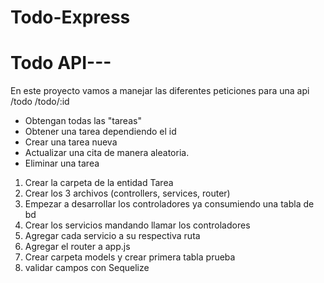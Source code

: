 # Todo-Express
# Todo API---
En este proyecto vamos a manejar las diferentes peticiones para una api 
/todo
/todo/:id


- Obtengan todas las "tareas"
- Obtener una tarea dependiendo el id
- Crear una tarea nueva
- Actualizar una cita de manera aleatoria.
- Eliminar una tarea

1. Crear la carpeta de la entidad Tarea
2. Crear los 3 archivos (controllers, services, router)
3. Empezar a desarrollar los controladores ya consumiendo una tabla de bd
4. Crear los servicios mandando llamar los controladores
5. Agregar cada servicio a su respectiva ruta
6. Agregar el router a app.js
7. Crear carpeta models y crear primera tabla prueba
8. validar campos con Sequelize
